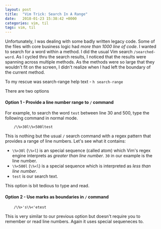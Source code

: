 ```yaml
---
layout: post
title:  "Vim Trick: Search In A Range"
date:   2018-01-23 15:38:42 +0000
categories: vim, til
tags: vim, til 
---
```


Unfortunately, I was dealing with some badly written legacy code. Some of the files with core business logic had _more than 1000 line of code_. I wanted to search for a word within a method. I did the usual Vim search `/searched-word`. As I cycled thru the search results, I noticed that the results were spanning across multiple methods. As the methods were so large that they wouldn't fit on the screen, I didn't realize when I had left the boundary of the current method.  

To my rescue was search-range help text - `h search-range`

There are two options 

#### Option 1 - Provide a line number range to `/` command

For example, to search the word `test` between line 30 and 500, type the following command in normal mode. 
```
    /\%>30l\%<500ltest
```
This is nothing but the usual `/` search command with a regex pattern that provides a range of line numbers. Let's see what it contains: 

- `\%>30l` (`\%>l`) is an special sequence (called atom)  which Vim's regex engine interprets as _greater than line number_. `30` in our example is the line number. 
- `\%<500l` (`\%<l`) is a special sequence which is interpreted as _less than line number_. 
- `test` is our search text.

This option is bit tedious to type and read. 

#### Option 2 - Use marks as boundaries in `/` command

```
    /\%>'s\%<'etest
```
This is very similar to our previous option but doesn't require you to remember or read line numbers. Again it uses special sequeneces to.
